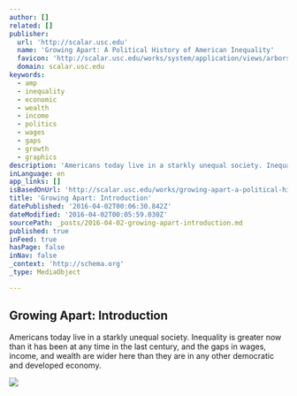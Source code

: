 ```yaml
---
author: []
related: []
publisher:
  url: 'http://scalar.usc.edu'
  name: 'Growing Apart: A Political History of American Inequality'
  favicon: 'http://scalar.usc.edu/works/system/application/views/arbors/html/favicon_16.gif'
  domain: scalar.usc.edu
keywords:
  - amp
  - inequality
  - economic
  - wealth
  - income
  - politics
  - wages
  - gaps
  - growth
  - graphics
description: 'Americans today live in a starkly unequal society. Inequality is greater now than it has been at any time in the last century, and the gaps in wages, income, and wealth are wider here than they are in any other democratic and developed economy.'
inLanguage: en
app_links: []
isBasedOnUrl: 'http://scalar.usc.edu/works/growing-apart-a-political-history-of-american-inequality/index'
title: 'Growing Apart: Introduction'
datePublished: '2016-04-02T00:06:30.842Z'
dateModified: '2016-04-02T00:05:59.030Z'
sourcePath: _posts/2016-04-02-growing-apart-introduction.md
published: true
inFeed: true
hasPage: false
inNav: false
_context: 'http://schema.org'
_type: MediaObject

---
```

<article style=""><h1>Growing Apart: Introduction</h1><p>Americans today live in a starkly unequal society. Inequality is greater now than it has been at any time in the last century, and the gaps in wages, income, and wealth are wider here than they are in any other democratic and developed economy.</p><img src="http://scalar.usc.edu/works/system/application/views/arbors/html5_RDFa/scalar_logo_300x300.png" /></article>